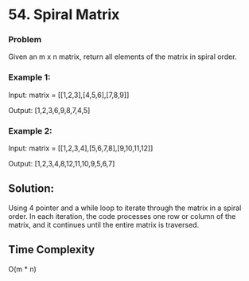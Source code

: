 # 54. Spiral Matrix

### Problem

Given an m x n matrix, return all elements of the matrix in spiral order.

### Example 1:

Input: matrix = [[1,2,3],[4,5,6],[7,8,9]]

Output: [1,2,3,6,9,8,7,4,5]

### Example 2:

Input: matrix = [[1,2,3,4],[5,6,7,8],[9,10,11,12]]

Output: [1,2,3,4,8,12,11,10,9,5,6,7]

## Solution:

Using 4 pointer and a while loop to iterate through the matrix in a spiral order. In each iteration, the code processes one row or column of the matrix, and it continues until the entire matrix is traversed.

## Time Complexity

O(m * n)